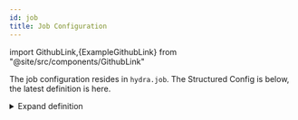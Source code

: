 ```yaml
---
id: job
title: Job Configuration
---
```


import GithubLink,{ExampleGithubLink} from "@site/src/components/GithubLink"

The job configuration resides in `hydra.job`.
The Structured Config is below, the latest definition is <GithubLink to="hydra/conf/__init__.py">here</GithubLink>.

<details>
  <summary>Expand definition</summary>
  ```python
  # job runtime information will be populated here
  @dataclass
  class JobConf:
      # Job name, populated automatically unless specified by the user (in config or cli)
      name: str = MISSING

      # Change current working dir to the output dir.
      chdir: bool = True

      # Concatenation of job overrides that can be used as a part
      # of the directory name.
      # This can be configured in hydra.job.config.override_dirname
      override_dirname: str = MISSING

      # Job ID in underlying scheduling system
      id: str = MISSING

      # Job number if job is a part of a sweep
      num: int = MISSING

      # The config name used by the job
      config_name: Optional[str] = MISSING

      # Environment variables to set remotely
      env_set: Dict[str, str] = field(default_factory=dict)
      # Environment variables to copy from the launching machine
      env_copy: List[str] = field(default_factory=list)

      # Job config
      @dataclass
      class JobConfig:
          @dataclass
          # configuration for the ${hydra.job.override_dirname} runtime variable
          class OverrideDirname:
              kv_sep: str = "="
              item_sep: str = ","
              exclude_keys: List[str] = field(default_factory=list)

          override_dirname: OverrideDirname = field(default_factory=OverrideDirname)

      config: JobConfig = field(default_factory=JobConfig)
  ```
</details>

### hydra.job.name
<ExampleGithubLink text="Example application" to="examples/configure_hydra/job_name"/>

The job name is used by different things in Hydra, such as the log file name (`${hydra.job.name}.log`).
It is normally derived from the Python file name (The job name of the file `train.py` is `train`).
You can override it via the command line, or your config file.

### hydra.job.chdir

Decides whether Hydra changes the current working directory to the output directory for each job.
Learn more at the [Output/Working directory](/tutorials/basic/running_your_app/3_working_directory.md#disable-changing-current-working-dir-to-jobs-output-dir) page.


### hydra.job.override_dirname
Enables the creation of an output directory which is based on command line overrides.
Learn more at the [Customizing Working Directory](/configure_hydra/workdir.md) page.

### hydra.job.id
The job ID is populated by the active Hydra launcher. For the basic launcher, the job ID is just a serial job number.
Other launchers will set it to an ID that makes sense like SLURM job ID.

### hydra.job.num
Serial job number within this current sweep run. (0 to n-1).

### hydra.job.config_name
The config name used by the job, this is populated automatically to match the config name in `@hydra.main()`.

### hydra.job.env_set
A `Dict[str, str]` that is used to set the environment variables of the running job.
Some common use cases are to automatically set environment variables that are affecting underlying libraries.
For example, the following will disables multithreading in Intel IPP and MKL:
```yaml
hydra:
  job:
    env_set:
      OMP_NUM_THREADS: 1
```

Another example, is to use interpolation to automatically set the rank
for [Torch Distributed](https://pytorch.org/tutorials/intermediate/dist_tuto.html) run to match the job number
in the sweep.

```yaml
hydra:
  job:
    env_set:
      RANK: ${hydra:job.num}
```

### hydra.job.env_copy
In some cases you want to automatically copy local environment variables to the running job environment variables.
This is particularly useful for remote runs.
```yaml
hydra:
  job:
    env_copy:
      - AWS_KEY
```
